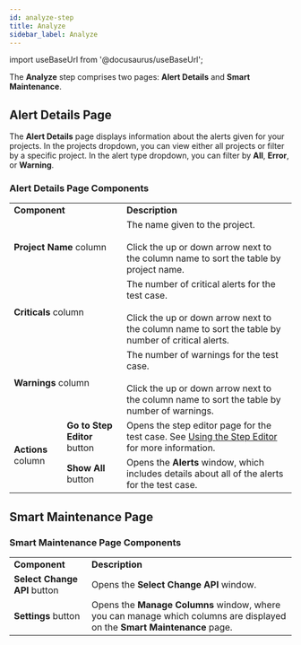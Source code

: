 ```yaml
---
id: analyze-step
title: Analyze 
sidebar_label: Analyze
---
```


import useBaseUrl from '@docusaurus/useBaseUrl';

The **Analyze** step comprises two pages: **Alert Details** and **Smart Maintenance**.

## Alert Details Page
The **Alert Details** page displays information about the alerts given for your projects. In the projects dropdown, you can view either all projects or filter by a specific project. In the alert type dropdown, you can filter by **All**, **Error**, or **Warning**.

### Alert Details Page Components

<table>
  <tr>
    <td colspan='2'><b>Component</b>
    </td>
    <td><b>Description</b>
    </td>
  </tr>
  <tr>
    <td colspan='2'><b>Project Name</b> column
    </td>
    <td>The name given to the project.<br/><br/>Click the up or down arrow next to the column name to sort the table by project name.
    </td>
  </tr>
  <tr>
    <td colspan='2'><b>Criticals</b> column
    </td>
    <td>The number of critical alerts for the test case.<br/><br/>Click the up or down arrow next to the column name to sort the table by number of critical alerts.
    </td>
  </tr>
  <tr>
    <td colspan='2'><b>Warnings</b> column
    </td>
    <td>The number of warnings for the test case.<br/><br/>Click the up or down arrow next to the column name to sort the table by number of warnings.
    </td>
  </tr>
  <tr>
    <td rowspan='2'><b>Actions</b> column
    </td>
    <td><b>Go to Step Editor</b> button
    </td>
    <td>Opens the step editor page for the test case. See <a href="/dev/low-code/plan/projects/project-details-page#using-the-step-editor">Using the Step Editor</a> for more information.
    </td>
  </tr>
  <tr>
    <td><b>Show All</b> button
    </td>
    <td>Opens the <b>Alerts</b> window, which includes details about all of the alerts for the test case.
    </td>
  </tr>
</table>

## Smart Maintenance Page

### Smart Maintenance Page Components

<table>
  <tr>
    <td><b>Component</b>
    </td>
    <td><b>Description</b>
    </td>
  </tr>
  <tr>
    <td><b>Select Change API</b> button
    </td>
    <td>Opens the <b>Select Change API</b> window.
    </td>
  </tr>
  <tr>
    <td><b>Settings</b> button
    </td>
    <td>Opens the <b>Manage Columns</b> window, where you can manage which columns are displayed on the <b>Smart Maintenance</b> page.
    </td>
  </tr>
</table>
